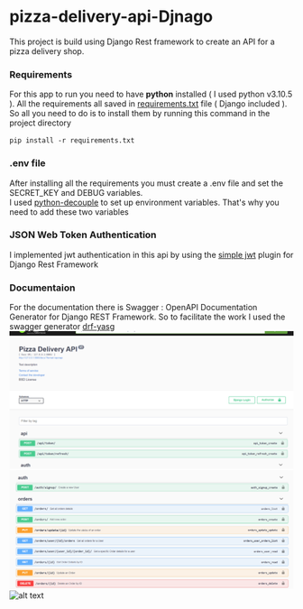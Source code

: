 # pizza-delivery-api-Djnago
This project is build using Django Rest framework to create an API for a pizza delivery shop.

### Requirements
For this app to run you need to have **python** installed ( I used python v3.10.5 ).
All the requirements all saved in [requirements.txt](https://github.com/YassineLass/pizza-delivery-api-Djnago/blob/main/requirements.txt) file ( Django included ). So all you need 
to do is to install them by running this command in the project directory
```
pip install -r requirements.txt
```


### .env file
After installing all the requirements you must create a .env file and set the SECRET_KEY and DEBUG variables.  
I used [python-decouple](https://pypi.org/project/python-decouple/) to set up environment variables. That's why you need to add these two variables 

### JSON Web Token Authentication 
I implemented jwt authentication in this api by using the [simple jwt](https://django-rest-framework-simplejwt.readthedocs.io/en/latest/) plugin for Django Rest Framework

### Documentaion
For the documentation there is  Swagger : OpenAPI Documentation Generator for Django REST Framework. So to facilitate the work I used the swagger generator [drf-yasg](https://drf-yasg.readthedocs.io/en/stable/readme.html)
![alt text](drf-yasg-SWAGGER-1.PNG) 
![alt text](drf-yasg-SWAGGER-2.PNG)
![alt text](https://www.django-rest-framework.org/img/logo.png)
